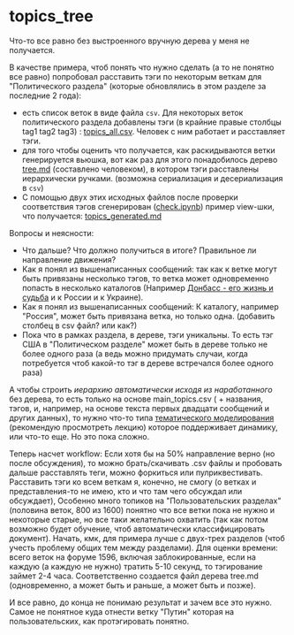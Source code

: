 # topics_tree


Что-то все равно без выстроенного вручную дерева у меня не получается.

В качестве примера, чтоб понять что нужно сделать (а то не понятно все равно) попробовал расставить тэги по некоторым веткам для "Политического раздела" (которые обновлялись в этом разделе за последние 2 года):

- есть список веток в виде файла `csv`. Для некоторых веток политического раздела добавлены тэги (в крайние правые столбцы tag1 tag2 tag3) : [topics_all.csv](https://github.com/normalized2/topics_tree/blob/master/topics_all.csv). Человек с ним работает и расставляет тэги.
- для того чтобы оценить что получается, как раскидываются ветки генерируется вьюшка, вот как раз для этого  понадобилось дерево [tree.md](https://github.com/normalized2/topics_tree/blob/master/tree.md) (составлено человеком), в котором тэги расставлены иерархически ручками. (возможна сериализация и десериализация в `csv`)
- С помощью двух этих исходных файлов после проверки соответствия тэгов сгенерирован ([check.ipynb](https://github.com/normalized2/topics_tree/blob/master/check.ipynb)) пример view-шки, что получается: [topics_generated.md](https://github.com/normalized2/topics_tree/blob/master/topics_generated.md)

Вопросы и неясности:
- Что дальше? Что должно получиться в итоге? Правильное ли направление движения?
- Как я понял из вышенаписанных сообщений: так как к ветке могут быть привязаны несколько тэгов, то ветка может одновременно попасть в несколько каталогов (Например [Донбасс - его жизнь и судьба](https://glav.su/forum/4/2658/) и к России и к Украине).
- Как я понял из вышенаписанных сообщений: К каталогу, например "Россия", может быть привязана ветка, но только одна. (добавить столбец в csv файл? или как?)
- Пока что в рамках раздела, в дереве, тэги уникальны. То есть тэг США в "Политическом разделе" может быть в дереве только  не более одного раза (а ведь можно придумать случаи, когда потребуется чтоб какой-то тэг в дереве встречался более одного раза)

А чтобы строить *иерархию автоматически исходя из наработанного* без дерева, то есть только на основе main_topics.csv ( + названия, тэгов, и, например, на основе текста первых двадцати сообщений и других данных), то нужно что-то типа [тематического моделирования](https://habrahabr.ru/company/yandex/blog/313340/) (рекомендую просмотреть лекцию) которое поддерживает динамику, или что-то еще. Но это пока сложно.

Теперь насчет workflow:
Если хотя бы на 50% направление верно (но после обсуждения), то можно брать/скачивать .csv файлы и пробовать дальше расставлять теги, можно форкиться или пулриквестивать. Расставить тэги ко всем веткам я, конечно, не смогу (о ветках и представления-то не имею, кто и что там чего обсуждал или обсуждает), Особенно много топиков на "Пользовательских разделах" (половина веток, 800 из 1600) понятно что все ветки пока не нужно и некоторые старые, но все таки желательно охватить (так как потом возможно будет обучение, чтоб автоматически классифицировать документ). Начать, кмк, для примера лучше с двух-трех разделов (чтоб учесть проблему общих тем между разделами). Для оценки времени: всего веток на форуме 1596, включая заблокированные, если на каждую (а каждую не нужно) тратить 5-10 секунд, то тэгирование займет  2-4 часа. Соответственно создается файл дерева tree.md (одновременно, а может быть и раньше, а может быть и позже).

И все равно, до конца не понимаю результат и зачем все это нужно. Самое не понятное куда отнести ветку "Путин" которая на пользовательских, как протэгировать понятно.

